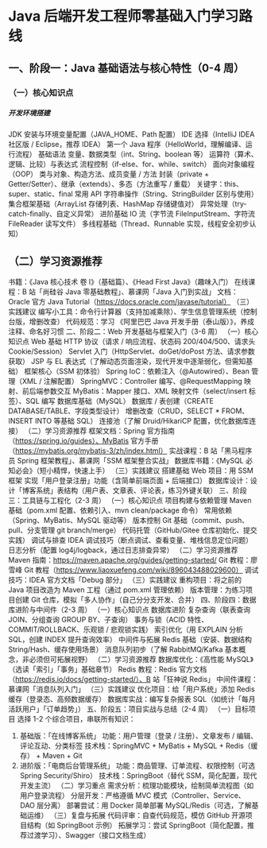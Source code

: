 # Java 后端开发工程师零基础入门学习路线
## 一、阶段一：Java 基础语法与核心特性（0-4 周）
### （一）核心知识点
##### 开发环境搭建
JDK 安装与环境变量配置（JAVA_HOME、Path 配置）
IDE 选择（IntelliJ IDEA 社区版 / Eclipse，推荐 IDEA）
第一个 Java 程序（HelloWorld，理解编译、运行流程）
基础语法
变量、数据类型（int、String、boolean 等）
运算符（算术、逻辑、比较）与表达式
流程控制（if-else、for、while、switch）
面向对象编程（OOP）
类与对象、构造方法、成员变量 / 方法
封装（private + Getter/Setter）、继承（extends）、多态（方法重写 / 重载）
关键字：this、super、static、final
常用 API
字符串操作（String、StringBuilder 区别与使用）
集合框架基础（ArrayList 存储列表、HashMap 存储键值对）
异常处理（try-catch-finally、自定义异常）
进阶基础
IO 流（字节流 FileInputStream、字符流 FileReader 读写文件）
多线程基础（Thread、Runnable 实现，线程安全初步认知）
## （二）学习资源推荐
书籍：《Java 核心技术 卷 I》（基础篇）、《Head First Java》（趣味入门）
在线课程：B 站「尚硅谷 Java 零基础教程」、慕课网「Java 入门到实战」
文档：Oracle 官方 Java Tutorial（https://docs.oracle.com/javase/tutorial）
（三）实践建议
编写小工具：命令行计算器（支持加减乘除）、学生信息管理系统（控制台版，增删改查）
代码规范：学习 《阿里巴巴 Java 开发手册（泰山版）》，养成注释、命名好习惯
二、阶段二：Web 开发基础与框架入门（3-6 周）
（一）核心知识点
Web 基础
HTTP 协议（请求 / 响应流程、状态码 200/404/500、请求头 Cookie/Session）
Servlet 入门（HttpServlet、doGet/doPost 方法、请求参数获取）
JSP 与 EL 表达式（了解动态页面渲染，现代开发中逐渐弱化，但需知基础）
框架核心（SSM 初体验）
Spring IoC：依赖注入（@Autowired）、Bean 管理（XML / 注解配置）
SpringMVC：Controller 编写、@RequestMapping 映射、前后端参数交互
MyBatis：Mapper 接口、XML 映射文件（select/insert 标签）、SQL 编写
数据库基础（MySQL）
数据库 / 表创建（CREATE DATABASE/TABLE、字段类型设计）
增删改查（CRUD，SELECT * FROM、INSERT INTO 等基础 SQL）
连接池（了解 Druid/HikariCP 配置，优化数据库连接）
（二）学习资源推荐
框架文档：Spring 官方指南（https://spring.io/guides）、MyBatis 官方手册（https://mybatis.org/mybatis-3/zh/index.html）
实战课程：B 站「黑马程序员 Spring 框架教程」、慕课网「SSM 框架整合实战」
数据库书籍：《MySQL 必知必会》（短小精悍，快速上手）
（三）实践建议
搭建基础 Web 项目：用 SSM 框架 实现「用户登录注册」功能（含简单前端页面 + 后端接口）
数据库设计：设计「博客系统」表结构（用户表、文章表、评论表，练习外键关联）
三、阶段三：工具链与工程化（2-3 周）
（一）核心知识点
项目构建与依赖管理
Maven 基础（pom.xml 配置、依赖引入、mvn clean/package 命令）
常用依赖（Spring、MyBatis、MySQL 驱动等）
版本控制
Git 基础（commit、push、pull、分支管理 git branch/merge）
代码托管（GitHub/Gitee 仓库初始化、提交实践）
调试与排查
IDEA 调试技巧（断点调试、查看变量、堆栈信息定位问题）
日志分析（配置 log4j/logback，通过日志排查异常）
（二）学习资源推荐
Maven 指南：https://maven.apache.org/guides/getting-started/
Git 教程：廖雪峰 Git 教程（https://www.liaoxuefeng.com/wiki/896043488029600）
调试技巧：IDEA 官方文档「Debug 部分」
（三）实践建议
重构项目：将之前的 Java 项目改造为 Maven 工程（通过 pom.xml 管理依赖）
版本管理：为练习项目创建 Git 仓库，模拟「多人协作」（自己分分支开发、合并）
四、阶段四：数据库进阶与中间件（2-3 周）
（一）核心知识点
数据库进阶
复杂查询（联表查询 JOIN、分组查询 GROUP BY、子查询）
事务与锁（ACID 特性、COMMIT/ROLLBACK、乐观锁 / 悲观锁实践）
索引优化（用 EXPLAIN 分析 SQL，创建 INDEX 提升查询效率）
中间件与拓展
Redis 基础（安装、数据结构 String/Hash、缓存使用场景）
消息队列初步（了解 RabbitMQ/Kafka 基本概念，非必须但可拓展视野）
（二）学习资源推荐
数据库优化：《高性能 MySQL》（选读「索引」「事务」基础章节）
Redis 教程：Redis 官方文档（https://redis.io/docs/getting-started/）、B 站「狂神说 Redis」
中间件课程：慕课网「消息队列入门」
（三）实践建议
优化项目：给「用户系统」添加 Redis 缓存（登录态、高频数据缓存）
数据库实战：编写复杂报表 SQL（如统计「每月活跃用户」「订单趋势」）
五、阶段五：项目实战与总结（2-4 周）
（一）目标项目
选择 1-2 个综合项目，串联所有知识：
1. 基础版：「在线博客系统」
   功能：用户管理（登录 / 注册）、文章发布 / 编辑、评论互动、分类标签
   技术栈：SpringMVC + MyBatis + MySQL + Redis（缓存） + Maven + Git
2. 进阶版：「电商后台管理系统」
   功能：商品管理、订单流程、权限控制（可选 Spring Security/Shiro）
   技术栈：SpringBoot（替代 SSM，简化配置，现代开发主流）
   （二）学习重点
   需求分析：梳理功能模块，绘制简单流程图（如用户登录流程）
   分层开发：严格遵循 MVC 模式（Controller、Service、DAO 层分离）
   部署尝试：用 Docker 简单部署 MySQL/Redis（可选，了解基础运维）
   （三）复盘与拓展
   代码评审：自查代码规范，模仿 GitHub 开源项目结构（如 SpringBoot 示例）
   拓展学习：尝试 SpringBoot（简化配置，推荐过渡学习）、Swagger（接口文档生成）